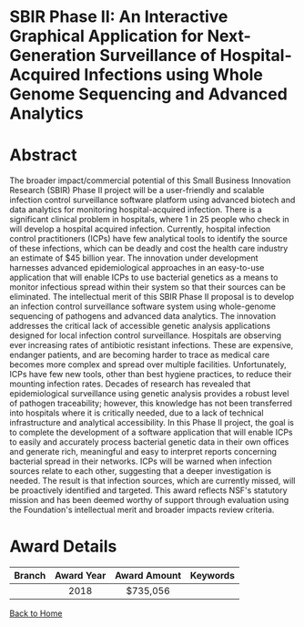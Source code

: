 
SBIR Phase II: An Interactive Graphical Application for Next-Generation Surveillance of Hospital-Acquired Infections using Whole Genome Sequencing and Advanced Analytics
=========================================================================================================================================================================

# Abstract


The broader impact/commercial potential of this Small Business Innovation Research (SBIR) Phase II project will be a user-friendly and scalable infection control surveillance software platform using advanced biotech and data analytics for monitoring hospital-acquired infection. There is a significant clinical problem in hospitals, where 1 in 25 people who check in will develop a hospital acquired infection. Currently, hospital infection control practitioners (ICPs) have few analytical tools to identify the source of these infections, which can be deadly and cost the health care industry an estimate of $45 billion year. The innovation under development harnesses advanced epidemiological approaches in an easy-to-use application that will enable ICPs to use bacterial genetics as a means to monitor infectious spread within their system so that their sources can be eliminated. The intellectual merit of this SBIR Phase II proposal is to develop an infection control surveillance software system using whole-genome sequencing of pathogens and advanced data analytics. The innovation addresses the critical lack of accessible genetic analysis applications designed for local infection control surveillance. Hospitals are observing ever increasing rates of antibiotic resistant infections. These are expensive, endanger patients, and are becoming harder to trace as medical care becomes more complex and spread over multiple facilities. Unfortunately, ICPs have few new tools, other than best hygiene practices, to reduce their mounting infection rates. Decades of research has revealed that epidemiological surveillance using genetic analysis provides a robust level of pathogen traceability; however, this knowledge has not been transferred into hospitals where it is critically needed, due to a lack of technical infrastructure and analytical accessibility. In this Phase II project, the goal is to complete the development of a software application that will enable ICPs to easily and accurately process bacterial genetic data in their own offices and generate rich, meaningful and easy to interpret reports concerning bacterial spread in their networks. ICPs will be warned when infection sources relate to each other, suggesting that a deeper investigation is needed. The result is that infection sources, which are currently missed, will be proactively identified and targeted. This award reflects NSF's statutory mission and has been deemed worthy of support through evaluation using the Foundation's intellectual merit and broader impacts review criteria.  

# Award Details

|Branch|Award Year|Award Amount|Keywords|
| :---: | :---: | :---: | :---: |
||2018|$735,056||
  
  


[Back to Home](https://github.com/chrischow/dod_sbir_awards/JT/#415)